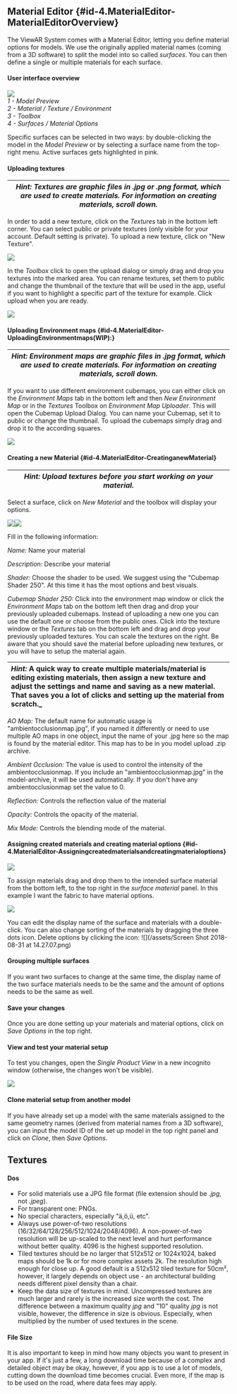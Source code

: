 ## Material Editor {#id-4.MaterialEditor-MaterialEditorOverview}

The ViewAR System comes with a Material Editor, letting you define material options for models. We use the originally applied material names (coming from a 3D software) to split the model into so called _surfaces_. You can then define a single or multiple materials for each surface.

#### User interface overview

![](/assets/MaterialEditorEmptyNumbered.jpg)     
_1 - Model Preview  
2 - Material / Texture / Environment  
3 - Toolbox  
4 - Surfaces / Material Options_

Specific surfaces can be selected in two ways: by double-clicking the model in the _Model Preview_ or by selecting a surface name from the top-right menu. Active surfaces gets highlighted in pink.

#### Uploading textures

| _Hint: Textures are graphic files in .jpg or .png format, which are used to create materials. For information on creating materials, scroll down._ |
| - |

In order to add a new texture, click on the _Textures_ tab in the bottom left corner. You can select public or private textures \(only visible for your account. Default setting is private\). 
To upload a new texture, click on "New Texture".

![](/assets/MaterialEditorTextureUploadEmpty.jpg)

In the _Toolbox_ click to open the upload dialog or simply drag and drop you textures into the marked area. You can rename textures, set them to public and change the thumbnail of the texture that will be used in the app, useful if you want to highlight a specific part of the texture for example. Click upload when you are ready.

![](/assets/MaterialEditorTextureUpload.jpg)

#### Uploading Environment maps {#id-4.MaterialEditor-UploadingEnvironmentmaps(WIP):}

| _Hint: Environment maps are graphic files in .jpg format, which are used to create materials. For information on creating materials, scroll down._ |
| - |

If you want to use different environment cubemaps, you can either click on the _Environment Maps_ tab in the bottom left and then _New Environment Map_ or in the _Textures_ Toolbox on _Environment Map Uploader_. This will open the Cubemap Upload Dialog. You can name your Cubemap, set it to public or change the thumbnail. To upload the cubemaps simply drag and drop it to the according squares.

![](/assets/MaterialEditorNewCubemap.jpg)

#### Creating a new Material {#id-4.MaterialEditor-CreatinganewMaterial}

| _**Hint:** Upload textures before you start working on your material._ |
| - |


Select a surface, click on _New Material_ and the toolbox will display your options.

![](/assets/MaterialEditorSurfaceSelection.jpg)![](/assets/MaterialEditorNewMaterialTexture.jpg)

Fill in the following information:

_Name:_ Name your material

_Description:_ Describe your material

_Shader:_ Choose the shader to be used. We suggest using the "Cubemap Shader 250". At this time it has the most options and best visuals.

_Cubemap Shader 250:_ Click into the environment map window or click the _Environment Maps_ tab on the bottom left then drag and drop your previously uploaded cubemaps. Instead of uploading a new one you can use the default one or choose from the public ones. Click into the texture window or the _Textures_ tab on the bottom left and drag and drop your previously uploaded textures. You can scale the textures on the right. 
Be aware that you should save the material before uploading new textures, or you will have to setup the material again.

| _Hint:_ A quick way to create multiple materials/material is editing existing materials, then assign a new texture and adjust the settings and name and saving as a new material. That saves you a lot of clicks and setting up the material from scratch._ |
| :--- |


_AO Map:_ The default name for automatic usage is "ambientocclusionmap.jpg", if you named it differently or need to use multiple AO maps in one object, input the name of your .jpg here so the map is found by the material editor. This map has to be in you model upload .zip archive.

_Ambient Occlusion:_ The value is used to control the intensity of the ambientocclusionmap. If you include an "ambientocclusionmap.jpg" in the model-archive, it will be used automatically. If you don't have any ambientocclusionmap set the value to 0.

_Reflection:_ Controls the reflection value of the material

_Opacity:_ Controls the opacity of the material.

_Mix Mode:_ Controls the blending mode of the material.

#### Assigning created materials and creating material options {#id-4.MaterialEditor-Assigningcreatedmaterialsandcreatingmaterialoptions}

![](/assets/MaterialEditorAssignMaterials.jpg)

To assign materials drag and drop them to the intended surface material from the bottom left, to the top right in the _surface material_ panel. In this example I want the fabric to have material options. 
<!--- 
TODO: add screenshot that shows the process. do multiple screenshots and use transparency. First mouse positions are more transparent and then they become less transparent when moving to the surface.
--->

![](/assets/MaterialEditorMaterialOptions.jpg)

You can edit the display name of the surface and materials with a double-click. You can also change sorting of the materials by dragging the three dots icon. Delete options by clicking the icon:  ![](/assets/Screen Shot 2018-08-31 at 14.27.07.png)
<!--- 
TODO: add delete icon.
--->

#### Grouping multiple surfaces

If you want two surfaces to change at the same time, the display name of the two surface materials needs to be the same and the amount of options needs to be the same as well. 

#### Save your changes

Once you are done setting up your materials and material options, click on _Save Options_ in the top right.

#### View and test your material setup

To test you changes, open the _Single Product View_ in a new incognito window \(otherwise, the changes won't be visible\).

![](/assets/MaterialOptionsSingleproductview.jpg)

#### Clone material setup from another model

If you have already set up a model with the same materials assigned to the same geometry names (derived from material names from a 3D software), you can input the model ID of the set up model in the top right panel and click on _Clone_, then _Save Options_.



## Textures

#### Dos

* For solid materials use a JPG file format \(file extension should be _.jpg_, not _.jpeg_\).
* For transparent one: PNGs.
* No special characters, especially "ä,ö,ü, etc".
* Always use power-of-two resolutions \(16/32/64/128/256/512/1024/2048/4096\). A non-power-of-two resolution will be up-scaled to the next level and hurt performance without better quality. 4096 is the highest supported resolution.
* Tiled textures should be no larger that 512x512 or 1024x1024, baked maps should be 1k or for more complex assets 2k. The resolution high enough for close up. A good default is a 512x512 tiled texture for 50cm², however, it largely depends on object use - an architectural building needs different pixel density than a chair.
* Keep the data size of textures in mind. Uncompressed textures are much larger and rarely is the increased size worth the cost. The difference between a maximum quality _jpg_ and "10" quality _jpg_ is not visible, however, the difference in size is obvious. Especially, when multiplied by the number of used textures in the scene.

#### File Size

It is also important to keep in mind how many objects you want to present in your app. If it's just a few, a long download time because of a complex and detailed object may be okay, however, if you app is to use a lot of models, cutting down the download time becomes crucial. Even more, if the map is to be used on the road, where data fees may apply.


